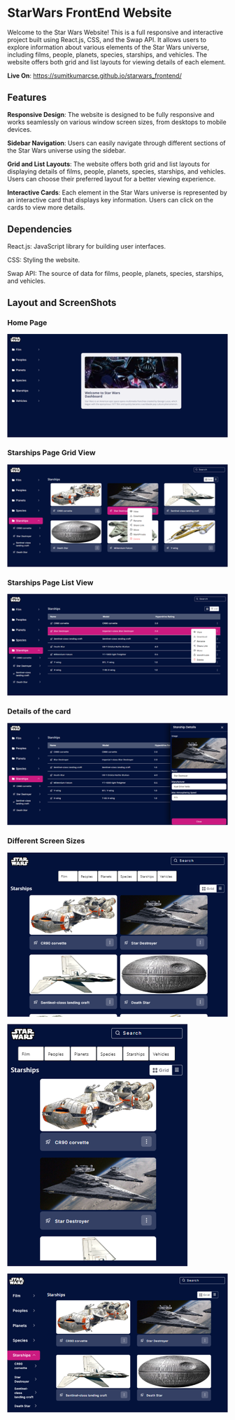 # StarWars FrontEnd Website

Welcome to the Star Wars Website! This is a full responsive and interactive project built using React.js, CSS, and the Swap API. It allows users to explore information about various elements of the Star Wars universe, including films, people, planets, species, starships, and vehicles. The website offers both grid and list layouts for viewing details of each element.

**Live On**: https://sumitkumarcse.github.io/starwars_frontend/

## Features
**Responsive Design**: The website is designed to be fully responsive and works seamlessly on various window screen sizes, from desktops to mobile devices.

**Sidebar Navigation**: Users can easily navigate through different sections of the Star Wars universe using the sidebar.

**Grid and List Layouts**: The website offers both grid and list layouts for displaying details of films, people, planets, species, starships, and vehicles. Users can choose their preferred layout for a better viewing experience.

**Interactive Cards**: Each element in the Star Wars universe is represented by an interactive card that displays key information. Users can click on the cards to view more details.

## Dependencies
React.js: JavaScript library for building user interfaces.

CSS: Styling the website.

Swap API: The source of data for films, people, planets, species, starships, and vehicles.

## Layout and ScreenShots
### Home Page
![Image Alt Text](./src/screenshots/first.png)

### Starships Page Grid View
![Image Alt Text](./src/screenshots/second.png)

### Starships Page List View
![Image Alt Text](./src/screenshots/third.png)

### Details of the card
![Image Alt Text](./src/screenshots/fourth.png)

### Different Screen Sizes
![Image Alt Text](./src/screenshots/fifth.png)

![Image Alt Text](./src/screenshots/sixth.png)

![Image Alt Text](./src/screenshots/seventh.png)
